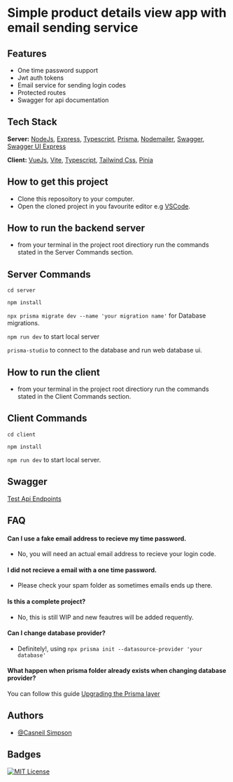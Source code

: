 # Simple product details view app with email sending service

## Features
- One time password support
- Jwt auth tokens
- Email service for sending login codes
- Protected routes
- Swagger for api documentation
## Tech Stack
**Server:** [NodeJs](https://nodejs.org/en), [Express](https://expressjs.com/de/), [Typescript](https://www.typescriptlang.org/docs/), [Prisma](https://www.prisma.io/), [Nodemailer](https://nodemailer.com/about/), [Swagger](https://swagger.io/), [Swagger UI Express](https://www.npmjs.com/package/swagger-ui-express)

**Client:** [VueJs](https://vuejs.org/guide/quick-start.html), [Vite](https://vitejs.dev/guide/), [Typescript](https://www.typescriptlang.org/docs/), [Tailwind Css](https://tailwindcss.com/), [Pinia](https://pinia.vuejs.org/introduction.html)


## How to get this project
- Clone this reposoitory to your computer.
- Open the cloned project in you favourite editor e.g [VSCode](https://code.visualstudio.com/).

## How to run the backend server
- from your terminal in the project root directiory run the commands stated in the Server Commands section.

## Server Commands
`cd server`

`npm install`

`npx prisma migrate dev --name 'your migration name'` for Database migrations.

`npm run dev` to start local server

`prisma-studio` to connect to the database and run web database ui.

## How to run the client
- from your terminal in the project root directiory run the commands stated in the Client Commands section.

## Client Commands
`cd client`

`npm install`

`npm run dev` to start local server.

## Swagger
[Test Api Endpoints](http://localhost:5000/api-docs)

## FAQ

#### Can I use a fake email address to recieve my time password.
- No, you will need an actual email address to recieve your login code.

#### I did not recieve a email with a one time password.
- Please check your spam folder as sometimes emails ends up there.

#### Is this a complete project?
- No, this is still WIP and new feautres will be added requently.

#### Can I change database provider?
- Definitely!, using `npx prisma init --datasource-provider 'your database'`

#### What happen when prisma folder already exists when changing database provider?
You can follow this guide [Upgrading the Prisma layer](https://www.prisma.io/docs/guides/upgrade-guides/upgrade-from-prisma-1/upgrading-the-prisma-layer-postgresql)

## Authors

- [@Casneil Simpson](https://www.github.com/casneil)


## Badges

[![MIT License](https://img.shields.io/badge/License-MIT-green.svg)](https://choosealicense.com/licenses/mit/)